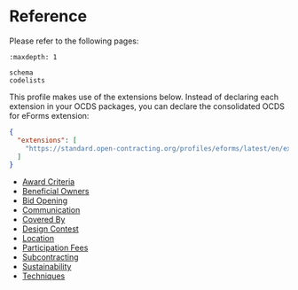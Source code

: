 # Reference

Please refer to the following pages:

```{toctree}
:maxdepth: 1

schema
codelists
```

This profile makes use of the extensions below. Instead of declaring each extension in your OCDS packages, you can declare the consolidated OCDS for eForms extension:

```json
{
  "extensions": [
    "https://standard.open-contracting.org/profiles/eforms/latest/en/extension.json"
  ]
}
```

* [Award Criteria](https://extensions.open-contracting.org/en/extensions/awardCriteria/master/)
* [Beneficial Owners](https://extensions.open-contracting.org/en/extensions/beneficialOwners/master/)
* [Bid Opening](https://extensions.open-contracting.org/en/extensions/bidOpening/master/)
* [Communication](https://extensions.open-contracting.org/en/extensions/communication/master/)
* [Covered By](https://extensions.open-contracting.org/en/extensions/coveredBy/master/)
* [Design Contest](https://extensions.open-contracting.org/en/extensions/designContest/master/)
* [Location](https://extensions.open-contracting.org/en/extensions/location/master/)
* [Participation Fees](https://extensions.open-contracting.org/en/extensions/participation_fee/master/)
* [Subcontracting](https://extensions.open-contracting.org/en/extensions/subcontracting/master/)
* [Sustainability](https://extensions.open-contracting.org/en/extensions/sustainability/master/)
* [Techniques](https://extensions.open-contracting.org/en/extensions/techniques/master/)
